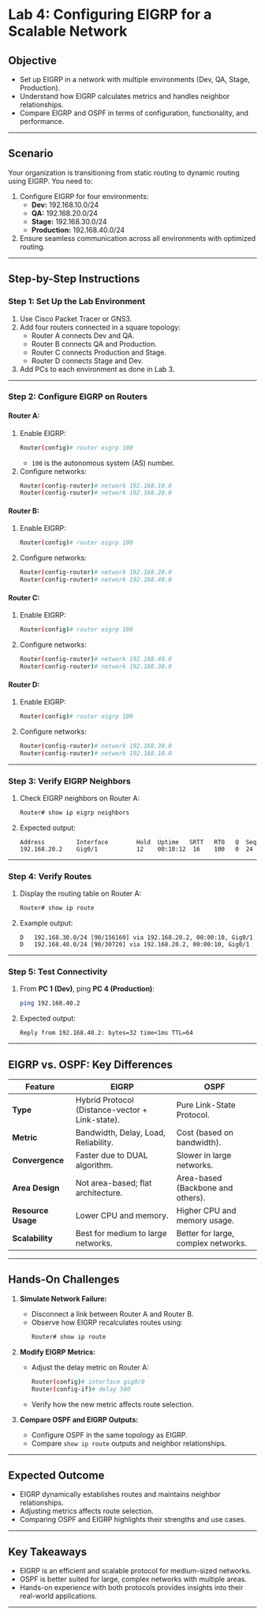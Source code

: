 # Lab 4: Configuring EIGRP for a Scalable Network

## **Objective**
- Set up EIGRP in a network with multiple environments (Dev, QA, Stage, Production).
- Understand how EIGRP calculates metrics and handles neighbor relationships.
- Compare EIGRP and OSPF in terms of configuration, functionality, and performance.

---

## **Scenario**
Your organization is transitioning from static routing to dynamic routing using EIGRP. You need to:
1. Configure EIGRP for four environments:
   - **Dev:** 192.168.10.0/24
   - **QA:** 192.168.20.0/24
   - **Stage:** 192.168.30.0/24
   - **Production:** 192.168.40.0/24
2. Ensure seamless communication across all environments with optimized routing.

---

## **Step-by-Step Instructions**

### **Step 1: Set Up the Lab Environment**
1. Use Cisco Packet Tracer or GNS3.
2. Add four routers connected in a square topology:
   - Router A connects Dev and QA.
   - Router B connects QA and Production.
   - Router C connects Production and Stage.
   - Router D connects Stage and Dev.
3. Add PCs to each environment as done in Lab 3.

---

### **Step 2: Configure EIGRP on Routers**

#### **Router A:**
1. Enable EIGRP:
   ```bash
   Router(config)# router eigrp 100
   ```
   - `100` is the autonomous system (AS) number.
2. Configure networks:
   ```bash
   Router(config-router)# network 192.168.10.0
   Router(config-router)# network 192.168.20.0
   ```

#### **Router B:**
1. Enable EIGRP:
   ```bash
   Router(config)# router eigrp 100
   ```
2. Configure networks:
   ```bash
   Router(config-router)# network 192.168.20.0
   Router(config-router)# network 192.168.40.0
   ```

#### **Router C:**
1. Enable EIGRP:
   ```bash
   Router(config)# router eigrp 100
   ```
2. Configure networks:
   ```bash
   Router(config-router)# network 192.168.40.0
   Router(config-router)# network 192.168.30.0
   ```

#### **Router D:**
1. Enable EIGRP:
   ```bash
   Router(config)# router eigrp 100
   ```
2. Configure networks:
   ```bash
   Router(config-router)# network 192.168.30.0
   Router(config-router)# network 192.168.10.0
   ```

---

### **Step 3: Verify EIGRP Neighbors**
1. Check EIGRP neighbors on Router A:
   ```bash
   Router# show ip eigrp neighbors
   ```
2. Expected output:
   ```
   Address         Interface        Hold  Uptime   SRTT   RTO   Q  Seq
   192.168.20.2    Gig0/1           12    00:10:12  16    100   0  24
   ```

---

### **Step 4: Verify Routes**
1. Display the routing table on Router A:
   ```bash
   Router# show ip route
   ```
2. Example output:
   ```
   D   192.168.30.0/24 [90/156160] via 192.168.20.2, 00:00:10, Gig0/1
   D   192.168.40.0/24 [90/30720] via 192.168.20.2, 00:00:10, Gig0/1
   ```

---

### **Step 5: Test Connectivity**
1. From **PC 1 (Dev)**, ping **PC 4 (Production)**:
   ```bash
   ping 192.168.40.2
   ```
2. Expected output:
   ```
   Reply from 192.168.40.2: bytes=32 time<1ms TTL=64
   ```

---

## **EIGRP vs. OSPF: Key Differences**

| **Feature**         | **EIGRP**                                   | **OSPF**                                   |
|----------------------|---------------------------------------------|--------------------------------------------|
| **Type**            | Hybrid Protocol (Distance-vector + Link-state). | Pure Link-State Protocol.                  |
| **Metric**          | Bandwidth, Delay, Load, Reliability.         | Cost (based on bandwidth).                 |
| **Convergence**     | Faster due to DUAL algorithm.                | Slower in large networks.                  |
| **Area Design**     | Not area-based; flat architecture.           | Area-based (Backbone and others).          |
| **Resource Usage**  | Lower CPU and memory.                        | Higher CPU and memory usage.               |
| **Scalability**     | Best for medium to large networks.           | Better for large, complex networks.        |

---

## **Hands-On Challenges**
1. **Simulate Network Failure:**
   - Disconnect a link between Router A and Router B.
   - Observe how EIGRP recalculates routes using:
     ```bash
     Router# show ip route
     ```
2. **Modify EIGRP Metrics:**
   - Adjust the delay metric on Router A:
     ```bash
     Router(config)# interface gig0/0
     Router(config-if)# delay 500
     ```
   - Verify how the new metric affects route selection.

3. **Compare OSPF and EIGRP Outputs:**
   - Configure OSPF in the same topology as EIGRP.
   - Compare `show ip route` outputs and neighbor relationships.

---

## **Expected Outcome**
- EIGRP dynamically establishes routes and maintains neighbor relationships.
- Adjusting metrics affects route selection.
- Comparing OSPF and EIGRP highlights their strengths and use cases.

---

## **Key Takeaways**
- EIGRP is an efficient and scalable protocol for medium-sized networks.
- OSPF is better suited for large, complex networks with multiple areas.
- Hands-on experience with both protocols provides insights into their real-world applications.

---
